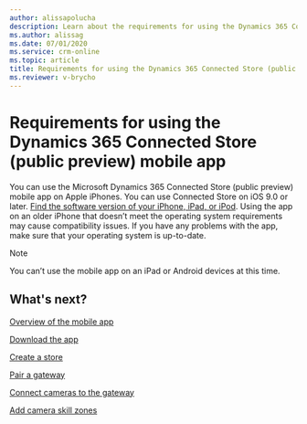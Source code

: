 ```yaml
---
author: alissapolucha
description: Learn about the requirements for using the Dynamics 365 Connected Store (public preview) mobile app
ms.author: alissag
ms.date: 07/01/2020
ms.service: crm-online
ms.topic: article
title: Requirements for using the Dynamics 365 Connected Store (public preview) mobile app
ms.reviewer: v-brycho
---
```


# Requirements for using the Dynamics 365 Connected Store (public preview) mobile app

You can use the Microsoft Dynamics 365 Connected Store (public preview) mobile app on Apple iPhones. You can use Connected Store on iOS 9.0 or later. [Find the software version of your iPhone, iPad, or iPod](https://support.apple.com/en-us/HT201685). Using the app on an older iPhone that doesn’t meet the operating system requirements may cause compatibility issues. If you have any problems with the app, make sure that your operating system is up-to-date.

> [!NOTE]
> You can’t use the mobile app on an iPad or Android devices at this time.

## What's next?

[Overview of the mobile app](mobile-app-overview.md)

[Download the app](mobile-app-download.md)

[Create a store](mobile-app-create-store.md)

[Pair a gateway](mobile-app-pair-gateway.md)

[Connect cameras to the gateway](mobile-app-add-cameras.md)

[Add camera skill zones](mobile-app-add-camera-skill-zones.md)
